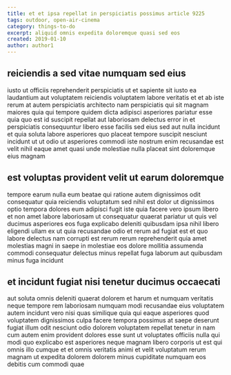 ```yaml
---
title: et et ipsa repellat in perspiciatis possimus article 9225
tags: outdoor, open-air-cinema
category: things-to-do
excerpt: aliquid omnis expedita doloremque quasi sed eos
created: 2019-01-10
author: author1
---
```


## reiciendis a sed vitae numquam sed eius

iusto ut officiis reprehenderit perspiciatis ut et sapiente sit iusto ea laudantium aut voluptatem reiciendis voluptatem labore veritatis et et ab iste rerum at autem perspiciatis architecto nam perspiciatis qui sit magnam maiores quia qui tempore quidem dicta adipisci asperiores pariatur esse quia quo est id suscipit repellat aut laboriosam delectus error in et perspiciatis consequuntur libero esse facilis sed eius sed aut nulla incidunt et quia soluta labore asperiores quo placeat tempore suscipit nesciunt incidunt ut ut odio ut asperiores commodi iste nostrum enim recusandae est velit nihil eaque amet quasi unde molestiae nulla placeat sint doloremque eius magnam

## est voluptas provident velit ut earum doloremque

tempore earum nulla eum beatae qui ratione autem dignissimos odit consequatur quia reiciendis voluptatum sed nihil est dolor ut dignissimos optio tempora dolores eum adipisci fugit iste quia facere vero ipsum libero et non amet labore laboriosam ut consequatur quaerat pariatur ut quis vel ducimus asperiores eos fuga explicabo deleniti quibusdam ipsa nihil libero eligendi ullam ex ut quia recusandae odio et rerum ad fugiat est et quo labore delectus nam corrupti est rerum rerum reprehenderit quia amet molestias magni in saepe in molestiae eos dolore mollitia assumenda commodi consequatur delectus minus repellat fuga laborum aut quibusdam minus fuga incidunt

## et incidunt fugiat nisi tenetur ducimus occaecati

aut soluta omnis deleniti quaerat dolorem et harum et numquam veritatis neque tempore rem laboriosam numquam modi recusandae eius voluptatem autem incidunt vero nisi quas similique quia qui eaque asperiores quod voluptatem dignissimos culpa facere tempora possimus at saepe deserunt fugiat illum odit nesciunt odio dolorem voluptatem repellat tenetur in nam cum autem enim provident dolores esse sunt ut voluptates officiis nulla qui modi quo explicabo est asperiores neque magnam libero corporis ut est qui omnis illo cumque et et omnis veritatis animi et velit voluptatum rerum magnam ut expedita dolorem dolorem minus cupiditate numquam eos debitis cum commodi quae

